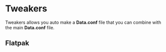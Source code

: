 # Tweakers
Tweakers allows you auto make a **Data.conf** file that you can combine with the main **Data.conf** file.

## Flatpak